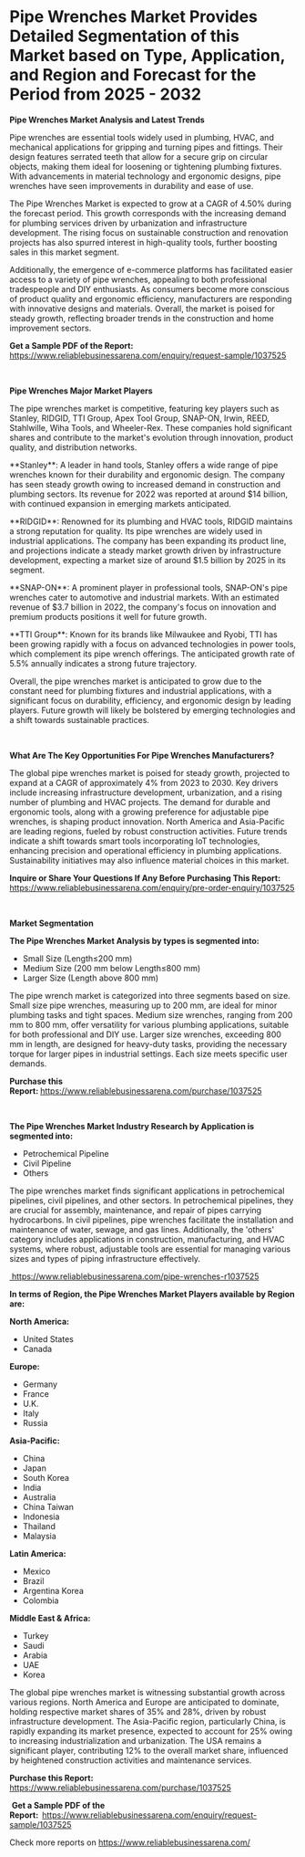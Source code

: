 <p><h1>Pipe Wrenches Market Provides Detailed Segmentation of this Market based on Type, Application, and Region and Forecast for the Period from 2025 - 2032</h1></p><p><strong>Pipe Wrenches Market Analysis and Latest Trends</strong></p>
<p><p>Pipe wrenches are essential tools widely used in plumbing, HVAC, and mechanical applications for gripping and turning pipes and fittings. Their design features serrated teeth that allow for a secure grip on circular objects, making them ideal for loosening or tightening plumbing fixtures. With advancements in material technology and ergonomic designs, pipe wrenches have seen improvements in durability and ease of use.</p><p>The Pipe Wrenches Market is expected to grow at a CAGR of 4.50% during the forecast period. This growth corresponds with the increasing demand for plumbing services driven by urbanization and infrastructure development. The rising focus on sustainable construction and renovation projects has also spurred interest in high-quality tools, further boosting sales in this market segment. </p><p>Additionally, the emergence of e-commerce platforms has facilitated easier access to a variety of pipe wrenches, appealing to both professional tradespeople and DIY enthusiasts. As consumers become more conscious of product quality and ergonomic efficiency, manufacturers are responding with innovative designs and materials. Overall, the market is poised for steady growth, reflecting broader trends in the construction and home improvement sectors.</p></p>
<p><strong>Get a Sample PDF of the Report:&nbsp;</strong> <a href="https://www.reliablebusinessarena.com/enquiry/request-sample/1037525?utm_campaign=3586&utm_medium=2&utm_source=Github&utm_content=ia&utm_term=08042025&utm_id=pipe-wrenches">https://www.reliablebusinessarena.com/enquiry/request-sample/1037525</a></p>
<p>&nbsp;</p>
<p><strong>Pipe Wrenches Major Market Players</strong></p>
<p><p>The pipe wrenches market is competitive, featuring key players such as Stanley, RIDGID, TTI Group, Apex Tool Group, SNAP-ON, Irwin, REED, Stahlwille, Wiha Tools, and Wheeler-Rex. These companies hold significant shares and contribute to the market's evolution through innovation, product quality, and distribution networks.</p><p>**Stanley**: A leader in hand tools, Stanley offers a wide range of pipe wrenches known for their durability and ergonomic design. The company has seen steady growth owing to increased demand in construction and plumbing sectors. Its revenue for 2022 was reported at around $14 billion, with continued expansion in emerging markets anticipated.</p><p>**RIDGID**: Renowned for its plumbing and HVAC tools, RIDGID maintains a strong reputation for quality. Its pipe wrenches are widely used in industrial applications. The company has been expanding its product line, and projections indicate a steady market growth driven by infrastructure development, expecting a market size of around $1.5 billion by 2025 in its segment.</p><p>**SNAP-ON**: A prominent player in professional tools, SNAP-ON's pipe wrenches cater to automotive and industrial markets. With an estimated revenue of $3.7 billion in 2022, the company's focus on innovation and premium products positions it well for future growth.</p><p>**TTI Group**: Known for its brands like Milwaukee and Ryobi, TTI has been growing rapidly with a focus on advanced technologies in power tools, which complement its pipe wrench offerings. The anticipated growth rate of 5.5% annually indicates a strong future trajectory.</p><p>Overall, the pipe wrenches market is anticipated to grow due to the constant need for plumbing fixtures and industrial applications, with a significant focus on durability, efficiency, and ergonomic design by leading players. Future growth will likely be bolstered by emerging technologies and a shift towards sustainable practices.</p></p>
<p>&nbsp;</p>
<p><strong>What Are The Key Opportunities For Pipe Wrenches Manufacturers?</strong></p>
<p><p>The global pipe wrenches market is poised for steady growth, projected to expand at a CAGR of approximately 4% from 2023 to 2030. Key drivers include increasing infrastructure development, urbanization, and a rising number of plumbing and HVAC projects. The demand for durable and ergonomic tools, along with a growing preference for adjustable pipe wrenches, is shaping product innovation. North America and Asia-Pacific are leading regions, fueled by robust construction activities. Future trends indicate a shift towards smart tools incorporating IoT technologies, enhancing precision and operational efficiency in plumbing applications. Sustainability initiatives may also influence material choices in this market.</p></p>
<p><strong>Inquire or Share Your Questions If Any Before Purchasing This Report:</strong> <a href="https://www.reliablebusinessarena.com/enquiry/pre-order-enquiry/1037525?utm_campaign=3586&utm_medium=2&utm_source=Github&utm_content=ia&utm_term=08042025&utm_id=pipe-wrenches">https://www.reliablebusinessarena.com/enquiry/pre-order-enquiry/1037525</a></p>
<p>&nbsp;</p>
<p><strong>Market Segmentation</strong></p>
<p><strong>The Pipe Wrenches Market Analysis by types is segmented into:</strong></p>
<p><ul><li>Small Size (Length≤200 mm)</li><li>Medium Size (200 mm below Length≤800 mm)</li><li>Larger Size (Length above 800 mm)</li></ul></p>
<p><p>The pipe wrench market is categorized into three segments based on size. Small size pipe wrenches, measuring up to 200 mm, are ideal for minor plumbing tasks and tight spaces. Medium size wrenches, ranging from 200 mm to 800 mm, offer versatility for various plumbing applications, suitable for both professional and DIY use. Larger size wrenches, exceeding 800 mm in length, are designed for heavy-duty tasks, providing the necessary torque for larger pipes in industrial settings. Each size meets specific user demands.</p></p>
<p><strong>Purchase this Report:&nbsp;</strong><a href="https://www.reliablebusinessarena.com/purchase/1037525?utm_campaign=3586&utm_medium=2&utm_source=Github&utm_content=ia&utm_term=08042025&utm_id=pipe-wrenches">https://www.reliablebusinessarena.com/purchase/1037525</a></p>
<p>&nbsp;</p>
<p><strong>The Pipe Wrenches Market Industry Research by Application is segmented into:</strong></p>
<p><ul><li>Petrochemical Pipeline</li><li>Civil Pipeline</li><li>Others</li></ul></p>
<p><p>The pipe wrenches market finds significant applications in petrochemical pipelines, civil pipelines, and other sectors. In petrochemical pipelines, they are crucial for assembly, maintenance, and repair of pipes carrying hydrocarbons. In civil pipelines, pipe wrenches facilitate the installation and maintenance of water, sewage, and gas lines. Additionally, the 'others' category includes applications in construction, manufacturing, and HVAC systems, where robust, adjustable tools are essential for managing various sizes and types of piping infrastructure effectively.</p></p>
<p><a href="https://www.reliablebusinessarena.com/pipe-wrenches-r1037525?utm_campaign=3586&utm_medium=2&utm_source=Github&utm_content=ia&utm_term=08042025&utm_id=pipe-wrenches">&nbsp;https://www.reliablebusinessarena.com/pipe-wrenches-r1037525</a></p>
<p><strong>In terms of Region, the Pipe Wrenches Market Players available by Region are:</strong></p>
<p>
    <p> <strong> North America: </strong>
        <ul>
            <li>United States</li>
            <li>Canada</li>
        </ul>
        </p> 
    <p> <strong> Europe: </strong>
        <ul>
            <li>Germany</li>
            <li>France</li>
            <li>U.K.</li>
            <li>Italy</li>
            <li>Russia</li>
        </ul>
        </p> 
    <p> <strong> Asia-Pacific: </strong>
        <ul>
            <li>China</li>
            <li>Japan</li>
            <li>South Korea</li>
            <li>India</li>
            <li>Australia</li>
            <li>China Taiwan</li>
            <li>Indonesia</li>
            <li>Thailand</li>
            <li>Malaysia</li>
        </ul>
        </p> 
    <p> <strong> Latin America: </strong>
        <ul>
            <li>Mexico</li>
            <li>Brazil</li>
            <li>Argentina Korea</li>
            <li>Colombia</li>
        </ul>
        </p> 
    <p> <strong> Middle East & Africa: </strong>
        <ul>
            <li>Turkey</li>
            <li>Saudi</li>
            <li>Arabia</li>
            <li>UAE</li>
            <li>Korea</li>
        </ul>
    </p>
    </p>
<p><p>The global pipe wrenches market is witnessing substantial growth across various regions. North America and Europe are anticipated to dominate, holding respective market shares of 35% and 28%, driven by robust infrastructure development. The Asia-Pacific region, particularly China, is rapidly expanding its market presence, expected to account for 25% owing to increasing industrialization and urbanization. The USA remains a significant player, contributing 12% to the overall market share, influenced by heightened construction activities and maintenance services.</p></p>
<p><strong>Purchase this Report: </strong><a href="https://www.reliablebusinessarena.com/purchase/1037525?utm_campaign=3586&utm_medium=2&utm_source=Github&utm_content=ia&utm_term=08042025&utm_id=pipe-wrenches">https://www.reliablebusinessarena.com/purchase/1037525</a></p>
<p>&nbsp;<strong>Get a Sample PDF of the Report:&nbsp;&nbsp;</strong><a href="https://www.reliablebusinessarena.com/enquiry/request-sample/1037525?utm_campaign=3586&utm_medium=2&utm_source=Github&utm_content=ia&utm_term=08042025&utm_id=pipe-wrenches">https://www.reliablebusinessarena.com/enquiry/request-sample/1037525</a></p>
<p><strong></strong></p>
<p>Check more reports on <a href="https://www.reliablebusinessarena.com/?utm_campaign=3586&utm_medium=2&utm_source=Github&utm_content=ia&utm_term=08042025&utm_id=pipe-wrenches">https://www.reliablebusinessarena.com/</a></p>